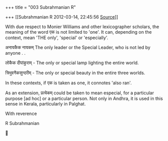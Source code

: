+++
title = "003 Subrahmanian R"

+++
[[Subrahmanian R	2012-03-14, 22:45:56 [Source](https://groups.google.com/g/samskrita/c/2vsNm_mIjVw)]]



With due respect to Monier Williams and other lexicographer scholars, the meaning of the word एक is not limited to 'one'. It can, depending on the context, mean 'THE only', 'special' or 'especially'.

अनायकैक नायकम् The only leader or the Special Leader, who is not led by anyone . .

लोकैक दीपांकुराम् - The only or special lamp lighting the entire world.

त्रिभुवनैकसुन्दरीम् - The only or special beauty in the entire three worlds.

In these contexts, if एक is taken as one, it connotes 'also ran'.

As an extension, प्रत्येकम् could be taken to mean especial, for a particular purpose \[ad hoc\] or a particular person. Not only in Andhra, it is used in this sense in Kerala, particularly in Palghat.

With reverence

R Subrahmanian



